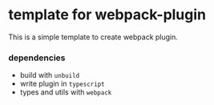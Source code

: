 # template for webpack-plugin

This is a simple template to create webpack plugin.

### dependencies
- build with `unbuild`
- write plugin in `typescript`
- types and utils with `webpack`
